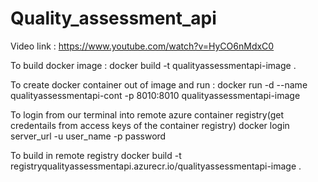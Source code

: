 # Quality_assessment_api

Video link :
https://www.youtube.com/watch?v=HyCO6nMdxC0

To build docker image : 
docker build -t qualityassessmentapi-image .

To create docker container out of image and run : 
docker run -d --name qualityassessmentapi-cont -p 8010:8010 qualityassessmentapi-image

To login from our terminal into remote azure container registry(get credentails from access keys of the container registry)
docker login server_url -u user_name -p password  

To build in remote registry
docker build -t registryqualityassessmentapi.azurecr.io/qualityassessmentapi-image . 
